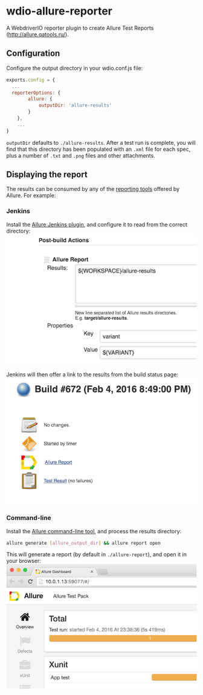 # wdio-allure-reporter
A WebdriverIO reporter plugin to create Allure Test Reports (http://allure.qatools.ru/).

## Configuration
Configure the output directory in your wdio.conf.js file:
```js
exports.config = {
  ...
  reporterOptions: {
		allure: {
			outputDir: 'allure-results'
		}
	},
	...
}
```
`outputDir` defaults to `./allure-results`. After a test run is complete, you will find that this directory has been populated with an `.xml` file for each spec, plus a number of `.txt` and `.png` files and other attachments.

## Displaying the report
The results can be consumed by any of the [reporting tools](http://wiki.qatools.ru/display/AL/Reporting) offered by Allure. For example:

### Jenkins
Install the [Allure Jenkins plugin](http://wiki.qatools.ru/display/AL/Allure+Jenkins+Plugin), and configure it to read from the correct directory:
![screenshot 2016-02-05 10.10.30.png](./docs/images/jenkins-config.png)

Jenkins will then offer a link to the results from the build status page:
![screenshot 2016-02-05 10.12.08.png](./docs/images/jenkins-results.png)

### Command-line
Install the [Allure command-line tool](http://wiki.qatools.ru/display/AL/Allure+Commandline), and process the results directory:
```bash
allure generate [allure_output_dir] && allure report open
```
This will generate a report (by default in `./allure-report`), and open it in your browser:
![screenshot 2016-02-05 10.15.57.png](./docs/images/browser.png)
